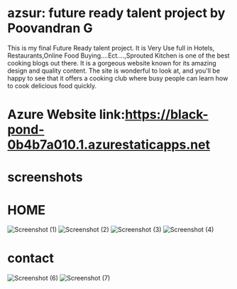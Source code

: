 # azsur: future ready talent project by Poovandran G

This is my final Future Ready talent project.
It is Very Use full in Hotels, Restaurants,Online Food Buying....Ect....,Sprouted Kitchen is one of the best cooking blogs out there. It is a gorgeous website known for its amazing design and quality content. The site is wonderful to look at, and you'll be happy to see that it offers a cooking club where busy people can learn how to cook delicious food quickly.
# Azure Website link:https://black-pond-0b4b7a010.1.azurestaticapps.net

# screenshots
# HOME
![Screenshot (1)](https://user-images.githubusercontent.com/110174174/189049305-52d9a656-f4bd-407a-9119-fa8c5f56a51a.png)
![Screenshot (2)](https://user-images.githubusercontent.com/110174174/189049324-d31f492b-ecd6-435d-85a2-310e6c1b510d.png)
![Screenshot (3)](https://user-images.githubusercontent.com/110174174/189049328-f3b27036-2a3b-4142-a543-b0b64fb94272.png)
![Screenshot (4)](https://user-images.githubusercontent.com/110174174/189049339-53d38066-9dd1-4fa0-b3de-875a0846ec94.png)

# contact
![Screenshot (6)](https://user-images.githubusercontent.com/110174174/189052044-fe4730c6-fefd-44ec-aa3a-93b22b225ba2.png)
![Screenshot (7)](https://user-images.githubusercontent.com/110174174/189052059-f7c4efde-632b-4968-a0db-ebcbcf46859a.png)
